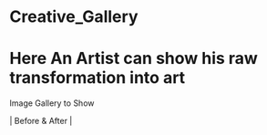 # Creative_Gallery
# Here An Artist can show his raw transformation into art
 
Image Gallery to Show
 
| Before &amp; After |
